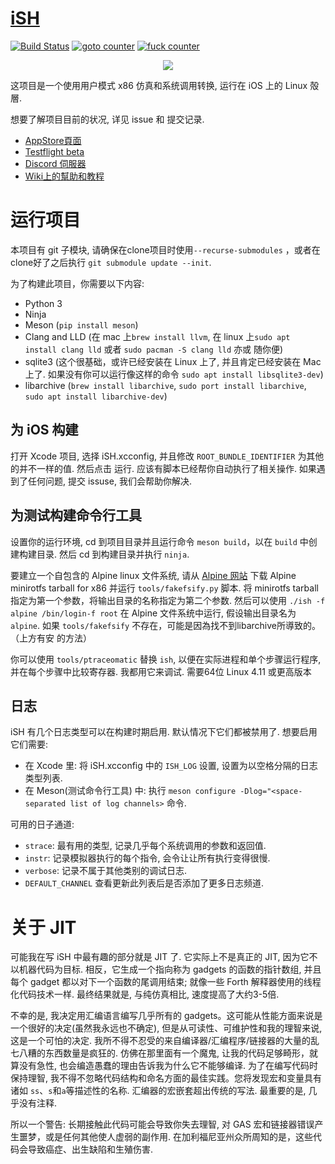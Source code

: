 # [iSH](https://ish.app)

[![Build Status](https://travis-ci.org/ish-app/ish.svg?branch=master)](https://travis-ci.org/tbodt/ish)
[![goto counter](https://img.shields.io/github/search/ish-app/ish/goto.svg)](https://github.com/tbodt/ish/search?q=goto)
[![fuck counter](https://img.shields.io/github/search/ish-app/ish/fuck.svg)](https://github.com/tbodt/ish/search?q=fuck)

<p align="center">
<a href="https://ish.app">
<img src="https://ish.app/assets/github-readme.png">
</a>
</p>

这项目是一个使用用户模式 x86 仿真和系统调用转换, 运行在 iOS 上的 Linux 殻層.

想要了解项目目前的状况, 详见 issue 和 提交记录.

- [AppStore頁面](https://apps.apple.com/us/app/ish-shell/id1436902243)
- [Testflight beta](https://testflight.apple.com/join/97i7KM8O)
- [Discord 伺服器](https://discord.gg/HFAXj44)
- [Wiki上的幫助和教程](https://github.com/ish-app/ish/wiki)

# 运行项目

本项目有 git 子模块, 请确保在clone项目时使用`--recurse-submodules` ，或者在clone好了之后执行 `git submodule update --init`.

为了构建此项目，你需要以下内容:

 - Python 3
 - Ninja
 - Meson (`pip install meson`)
 - Clang and LLD (在 mac 上`brew install llvm`, 在 linux 上`sudo apt install clang lld` 或者 `sudo pacman -S clang lld` 亦或 随你便)
 - sqlite3 (这个很基础，或许已经安装在 Linux 上了, 并且肯定已经安装在 Mac 上了. 如果没有你可以运行像这样的命令 `sudo apt install libsqlite3-dev`)
 - libarchive (`brew install libarchive`, `sudo port install libarchive`, `sudo apt install libarchive-dev`) 

## 为 iOS 构建

打开 Xcode 项目, 选择 iSH.xcconfig, 并且修改 `ROOT_BUNDLE_IDENTIFIER` 为其他的并不一样的值. 然后点击 运行. 应该有脚本已经帮你自动执行了相关操作. 如果遇到了任何问题, 提交 issuse, 我们会帮助你解决.

## 为测试构建命令行工具

设置你的运行环境, cd 到项目目录并且运行命令 `meson build`，以在 `build` 中创建构建目录. 然后 cd 到构建目录并执行 `ninja`.

要建立一个自包含的 Alpine linux 文件系统, 请从 [Alpine 网站](https://alpinelinux.org/downloads/) 下载 Alpine minirotfs tarball for x86 并运行 `tools/fakefsify.py` 脚本. 将 minirotfs tarball 指定为第一个参数，将输出目录的名称指定为第二个参数. 然后可以使用 `./ish -f alpine /bin/login-f root` 在 Alpine 文件系统中运行, 假设输出目录名为 `alpine`. 如果 `tools/fakefsify` 不存在，可能是因為找不到libarchive所導致的。（上方有安
的方法）

你可以使用 `tools/ptraceomatic` 替换 `ish`, 以便在实际进程和单个步骤运行程序, 并在每个步骤中比较寄存器. 我都用它来调试. 需要64位 Linux 4.11 或更高版本


## 日志

iSH 有几个日志类型可以在构建时期启用. 默认情况下它们都被禁用了. 想要启用它们需要:

- 在 Xcode 里: 将 iSH.xcconfig 中的 `ISH_LOG` 设置, 设置为以空格分隔的日志类型列表.
- 在 Meson(测试命令行工具) 中: 执行 `meson configure -Dlog="<space-separated list of log channels>` 命令.

可用的日子通道:

- `strace`: 最有用的类型, 记录几乎每个系统调用的参数和返回值.
- `instr`: 记录模拟器执行的每个指令, 会令让让所有执行变得很慢.
- `verbose`: 记录不属于其他类别的调试日志.
- `DEFAULT_CHANNEL` 查看更新此列表后是否添加了更多日志频道.

# 关于 JIT

可能我在写 iSH 中最有趣的部分就是 JIT 了. 它实际上不是真正的 JIT, 因为它不以机器代码为目标. 相反，它生成一个指向称为 gadgets 的函数的指针数组, 并且每个 gadget 都以对下一个函数的尾调用结束; 就像一些 Forth 解释器使用的线程化代码技术一样. 最终结果就是, 与纯仿真相比, 速度提高了大约3-5倍.

不幸的是, 我决定用汇编语言编写几乎所有的 gadgets。这可能从性能方面来说是一个很好的决定(虽然我永远也不确定), 但是从可读性、可维护性和我的理智来说, 这是一个可怕的决定. 我所不得不忍受的来自编译器/汇编程序/链接器的大量的乱七八糟的东西数量是疯狂的. 仿佛在那里面有一个魔鬼, 让我的代码足够畸形，就算没有急性, 也会编造愚蠢的理由告诉我为什么它不能够编译. 为了在编写代码时保持理智, 我不得不忽略代码结构和命名方面的最佳实践。您将发现宏和变量具有诸如 `ss`、`s`和`a`等描述性的名称. 汇编器的宏嵌套超出传统的写法. 最重要的是, 几乎没有注释.

所以一个警告: 长期接触此代码可能会导致你失去理智, 对 GAS 宏和链接器错误产生噩梦，或是任何其他使人虚弱的副作用. 在加利福尼亚州众所周知的是，这些代码会导致癌症、出生缺陷和生殖伤害.

